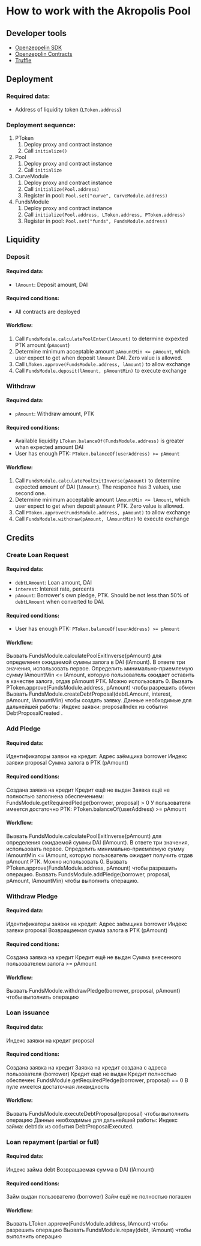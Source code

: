 # How to work with the Akropolis Pool

## Developer tools
* [Openzeppelin SDK](https://openzeppelin.com/sdk/)
* [Openzepplin Contracts](https://openzeppelin.com/contracts/)
* [Truffle](https://www.trufflesuite.com/)

## Deployment

### Required data:
* Address of liquidity token (`LToken.address`)

### Deployment sequence:
1. PToken
   1. Deploy proxy and contract instance
   1. Call `initialize()`
1. Pool
   1. Deploy proxy and contract instance
   1. Call `initialize`
1. CurveModule
   1. Deploy proxy and contract instance
   1. Call `initialize(Pool.address)`
   1. Register in pool: `Pool.set("curve", CurveModule.address)`
1. FundsModule
   1. Deploy proxy and contract instance
   1. Call `initialize(Pool.address, LToken.address, PToken.address)`
   1. Register in pool: `Pool.set("funds", FundsModule.address)`

## Liquidity

### Deposit
#### Required data:
* `lAmount`: Deposit amount, DAI
#### Required conditions:
* All contracts are deployed
#### Workflow:
1. Call `FundsModule.calculatePoolEnter(lAmount)` to determine expexted PTK amount (`pAmount`)
1. Determine minimum acceptable amount `pAmountMin <= pAmount`, which user expect to get when deposit `lAmount` DAI. Zero value is allowed.
1. Call `LToken.approve(FundsModule.address, lAmount)` to allow exchange
1. Call `FundsModule.deposit(lAmount, pAmountMin)` to execute exchange

### Withdraw
#### Required data:
* `pAmount`: Withdraw amount, PTK
#### Required conditions:
* Available liquidity `LToken.balanceOf(FundsModule.address)` is greater whan expected amount DAI
* User has enough PTK: `PToken.balanceOf(userAddress) >= pAmount`
#### Workflow:
1. Call `FundsModule.calculatePoolExitInverse(pAmount)` to determine expected amount of DAI (`lAmount`). The responce has 3 values, use second one.
1. Determine minimum acceptable amount `lAmountMin <= lAmount`, which user expect to get when deposit `pAmount` PTK. Zero value is allowed.
1. Call `PToken.approve(FundsModule.address, pAmount)` to allow exchange
1. Call `FundsModule.withdraw(pAmount, lAmountMin)` to execute exchange


## Credits
### Create Loan Request
#### Required data:
* `debtLAmount`: Loan amount, DAI
* `interest`: Interest rate, percents
* `pAmount`: Borrower's own pledge, PTK. Should be not less than 50% оf `debtLAmount` when converted to DAI.
#### Required conditions:
* User has enough PTK: `PToken.balanceOf(userAddress) >= pAmount`
#### Workflow:
Вызвать FundsModule.calculatePoolExitInverse(pAmount) для определения ожидаемой суммы залога в DAI (lAmount). В ответе три значения, использовать первое.
Определить минимально-приемлемую сумму lAmountMin <= lAmount, которую пользователь ожидает оставить в качестве залога, отдав pAmount PTK. Можно использовать 0.
Вызвать PToken.approve(FundsModule.address, pAmount) чтобы разрешить обмен
Вызвать FundsModule.createDebtProposal(debtLAmount, interest, pAmount, lAmountMin) чтобы создать заявку.
Данные необходимые для дальнейшей работы:
Индекс заявки: proposalIndex из события DebtProposalCreated .

### Add Pledge
#### Required data:
Идентификаторы заявки на кредит:
Адрес заёмщика borrower
Индекс заявки proposal
Сумма залога в PTK (pAmount)
#### Required conditions:
Создана заявка на кредит
Кредит ещё не выдан
Заявка ещё не полностью заполнена обеспечением: FundsModule.getRequiredPledge(borrower, proposal) > 0
У пользователя имеется достаточно PTK: PToken.balanceOf(userAddress) >= pAmount
#### Workflow:
Вызвать FundsModule.calculatePoolExitInverse(pAmount) для определения ожидаемой суммы DAI (lAmount). В ответе три значения, использовать первое.
Определить минимально-приемлемую сумму lAmountMin <= lAmount, которую пользователь ожидает получить отдав pAmount PTK. Можно использовать 0.
Вызвать PToken.approve(FundsModule.address, pAmount) чтобы разрешить операцию.
Вызвать FundsModule.addPledge(borrower, proposal, pAmount, lAmountMin) чтобы выполнить операцию.

### Withdraw Pledge
#### Required data:
Идентификаторы заявки на кредит:
Адрес заёмщика borrower
Индекс заявки proposal
Возвращаемая сумма залога в PTK (pAmount)
#### Required conditions:
Создана заявка на кредит
Кредит ещё не выдан
Сумма внесенного пользователем залога >= pAmount
#### Workflow:
Вызвать FundsModule.withdrawPledge(borrower, proposal, pAmount) чтобы выполнить операцию

### Loan issuance
#### Required data:
Индекс заявки на кредит proposal
#### Required conditions:
Создана заявка на кредит
Заявка на кредит создана с адреса пользователя (borrower)
Кредит ещё не выдан
Кредит полностью обеспечен: FundsModule.getRequiredPledge(borrower, proposal) == 0
В пуле имеется достаточная ликвидность
#### Workflow:
Вызвать FundsModule.executeDebtProposal(proposal) чтобы выполнить операцию
Данные необходимые для дальнейшей работы:
Индекс займа: debtIdx из события DebtProposalExecuted.

### Loan repayment (partial or full) 
#### Required data:
Индекс займа debt
Возвращаемая сумма в DAI (lAmount)
#### Required conditions:
Займ выдан пользователю (borrower)
Займ ещё не полностью погашен
#### Workflow:
Вызвать LToken.approve(FundsModule.address, lAmount) чтобы разрешить операцию
Вызвать FundsModule.repay(debt, lAmount) чтобы выполнить операцию

